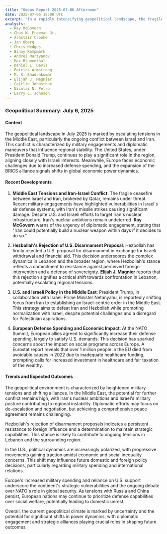 ```yaml
---
title: "Geops Report 2025-07-06 Afternoon"
date: 2025-07-06 18:00 UTC
excerpt: "In a rapidly intensifying geopolitical landscape, the fragile ceasefire between Israel and Iran teeters on the brink of collapse as missile strikes expose vulnerabilities in Israel's defenses, while the U.S. and Israel's strategic pivot towards an Israel-centric Middle East order further complicates regional stability and underscores the urgency for diplomatic intervention."
analysts:
  - Ray McGovern
  - Chas W. Freeman Jr.
  - Alastair Crooke
  - Jan Oberg
  - Chris Hedges
  - Binoy Kampmark
  - Andrei Martyanov
  - Max Blumenthal
  - Daniel L. Davis
  - Patrick Armstrong
  - M. K. Bhadrakumar
  - Elijah J. Magnier
  - Caitlin Johnstone
  - Nicolai N. Petro
  - Larry C. Johnson
---
```


### Geopolitical Summary: July 6, 2025

#### Context
The geopolitical landscape in July 2025 is marked by escalating tensions in the Middle East, particularly the ongoing conflict between Israel and Iran. This conflict is characterized by military engagements and diplomatic maneuvers that influence regional stability. The United States, under President Donald Trump, continues to play a significant role in the region, aligning closely with Israeli interests. Meanwhile, Europe faces economic challenges due to increased defense spending, and the expansion of the BRICS alliance signals shifts in global economic power dynamics.

#### Recent Developments

1. **Middle East Tensions and Iran-Israel Conflict**: The fragile ceasefire between Israel and Iran, brokered by Qatar, remains under threat. Recent military engagements have highlighted vulnerabilities in Israel's air defense systems, with Iran's missile strikes causing significant damage. Despite U.S. and Israeli efforts to target Iran's nuclear infrastructure, Iran's nuclear ambitions remain undeterred. **Ray McGovern** warns of the urgency of diplomatic engagement, stating that "Iran could potentially build a nuclear weapon within days if it decides to do so."

2. **Hezbollah's Rejection of U.S. Disarmament Proposal**: Hezbollah has firmly rejected a U.S. proposal for disarmament in exchange for Israeli withdrawal and financial aid. This decision underscores the complex dynamics in Lebanon and the broader region, where Hezbollah's stance reflects a commitment to resistance against perceived foreign intervention and a defense of sovereignty. **Elijah J. Magnier** reports that this rejection signifies a critical shift towards confrontation in Lebanon, potentially escalating regional tensions.

3. **U.S. and Israeli Policy in the Middle East**: President Trump, in collaboration with Israeli Prime Minister Netanyahu, is reportedly shifting focus from Iran to establishing an Israel-centric order in the Middle East. This strategy aims to defeat Iran and Hezbollah while promoting normalization with Israel, despite potential challenges and a disregard for Palestinian aspirations.

4. **European Defense Spending and Economic Impact**: At the NATO Summit, European allies agreed to significantly increase their defense spending, largely to satisfy U.S. demands. This decision has sparked concerns about the impact on social programs across Europe. A Eurostat report reveals that over 1 million people in the EU died from avoidable causes in 2022 due to inadequate healthcare funding, prompting calls for increased investment in healthcare and fair taxation of the wealthy.

#### Trends and Expected Outcomes

The geopolitical environment is characterized by heightened military tensions and shifting alliances. In the Middle East, the potential for further conflict remains high, with Iran's nuclear ambitions and Israel's military posture contributing to regional instability. Diplomatic efforts may focus on de-escalation and negotiation, but achieving a comprehensive peace agreement remains challenging.

Hezbollah's rejection of disarmament proposals indicates a persistent resistance to foreign influence and a determination to maintain strategic capabilities. This stance is likely to contribute to ongoing tensions in Lebanon and the surrounding region.

In the U.S., political dynamics are increasingly polarized, with progressive movements gaining traction amidst economic and social inequality concerns. This shift may influence future domestic and foreign policy decisions, particularly regarding military spending and international relations.

Europe's increased military spending and reliance on U.S. support underscore the continent's strategic vulnerabilities and the ongoing debate over NATO's role in global security. As tensions with Russia and China persist, European nations may continue to prioritize defense capabilities over social welfare, potentially leading to domestic unrest.

Overall, the current geopolitical climate is marked by uncertainty and the potential for significant shifts in power dynamics, with diplomatic engagement and strategic alliances playing crucial roles in shaping future outcomes.
